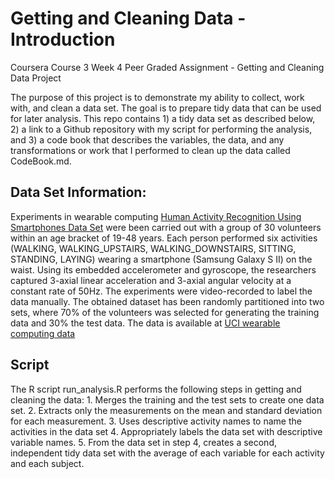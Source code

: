 # Getting and Cleaning Data - Introduction
Coursera Course 3 Week 4 Peer Graded Assignment - Getting and Cleaning Data Project 

The purpose of this project is to demonstrate my ability to collect, work with, and clean a data set. The goal is to prepare tidy data that can be used for later analysis. This repo contains 1) a tidy data set as described below, 2) a link to a Github repository with my script for performing the analysis, and 3) a code book that describes the variables, the data, and any transformations or work that I performed to clean up the data called CodeBook.md.
## Data Set Information:
Experiments in wearable computing [Human Activity Recognition Using Smartphones Data Set](http://archive.ics.uci.edu/ml/datasets/Human+Activity+Recognition+Using+Smartphones) were been carried out with a group of 30 volunteers within an age bracket of 19-48 years. Each person performed six activities (WALKING, WALKING_UPSTAIRS, WALKING_DOWNSTAIRS, SITTING, STANDING, LAYING) wearing a smartphone (Samsung Galaxy S II) on the waist. Using its embedded accelerometer and gyroscope, the researchers captured 3-axial linear acceleration and 3-axial angular velocity at a constant rate of 50Hz. The experiments were video-recorded to label the data manually. The obtained dataset has been randomly partitioned into two sets, where 70% of the volunteers was selected for generating the training data and 30% the test data. The data is available at [UCI wearable computing data](https://d396qusza40orc.cloudfront.net/getdata%2Fprojectfiles%2FUCI%20HAR%20Dataset.zip)
## Script
The R script run_analysis.R performs the following steps in getting and cleaning the data:
    1. Merges the training and the test sets to create one data set.
    2. Extracts only the measurements on the mean and standard deviation for each measurement.
    3. Uses descriptive activity names to name the activities in the data set
    4. Appropriately labels the data set with descriptive variable names.
    5. From the data set in step 4, creates a second, independent tidy data set with the average of each variable for each activity and each subject.
